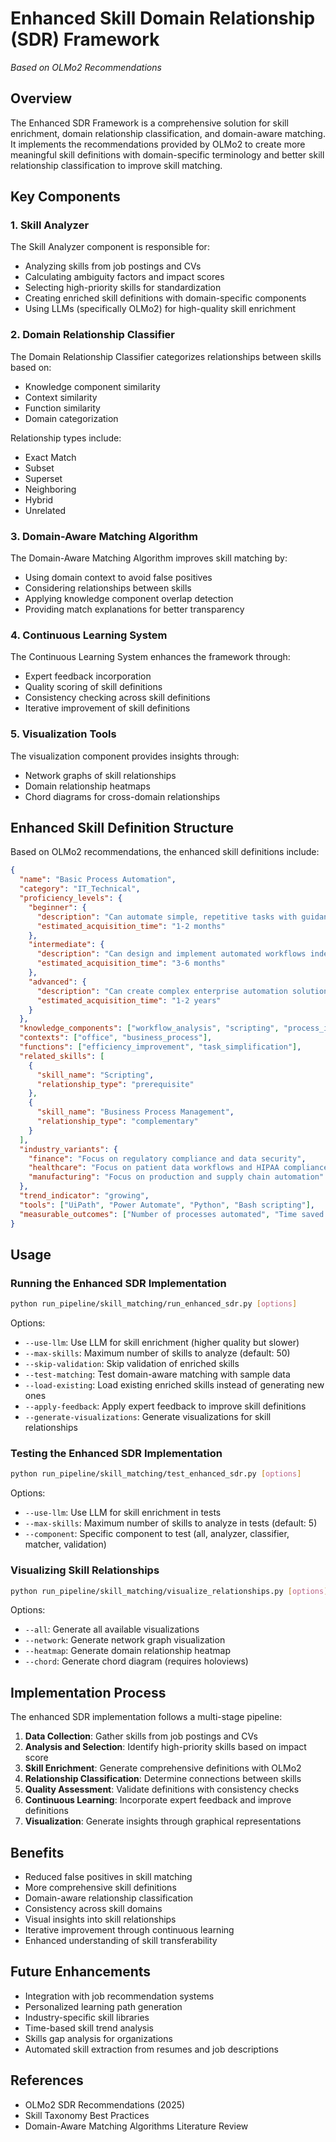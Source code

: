 # Enhanced Skill Domain Relationship (SDR) Framework

*Based on OLMo2 Recommendations*

## Overview

The Enhanced SDR Framework is a comprehensive solution for skill enrichment, domain relationship classification, and domain-aware matching. It implements the recommendations provided by OLMo2 to create more meaningful skill definitions with domain-specific terminology and better skill relationship classification to improve skill matching.

## Key Components

### 1. Skill Analyzer

The Skill Analyzer component is responsible for:
- Analyzing skills from job postings and CVs
- Calculating ambiguity factors and impact scores
- Selecting high-priority skills for standardization
- Creating enriched skill definitions with domain-specific components
- Using LLMs (specifically OLMo2) for high-quality skill enrichment

### 2. Domain Relationship Classifier

The Domain Relationship Classifier categorizes relationships between skills based on:
- Knowledge component similarity
- Context similarity
- Function similarity
- Domain categorization

Relationship types include:
- Exact Match
- Subset
- Superset
- Neighboring
- Hybrid
- Unrelated

### 3. Domain-Aware Matching Algorithm

The Domain-Aware Matching Algorithm improves skill matching by:
- Using domain context to avoid false positives
- Considering relationships between skills
- Applying knowledge component overlap detection
- Providing match explanations for better transparency

### 4. Continuous Learning System

The Continuous Learning System enhances the framework through:
- Expert feedback incorporation
- Quality scoring of skill definitions
- Consistency checking across skill definitions
- Iterative improvement of skill definitions

### 5. Visualization Tools

The visualization component provides insights through:
- Network graphs of skill relationships
- Domain relationship heatmaps
- Chord diagrams for cross-domain relationships

## Enhanced Skill Definition Structure

Based on OLMo2 recommendations, the enhanced skill definitions include:

```json
{
  "name": "Basic Process Automation",
  "category": "IT_Technical",
  "proficiency_levels": {
    "beginner": {
      "description": "Can automate simple, repetitive tasks with guidance",
      "estimated_acquisition_time": "1-2 months"
    },
    "intermediate": {
      "description": "Can design and implement automated workflows independently",
      "estimated_acquisition_time": "3-6 months" 
    },
    "advanced": {
      "description": "Can create complex enterprise automation solutions and optimize existing processes",
      "estimated_acquisition_time": "1-2 years"
    }
  },
  "knowledge_components": ["workflow_analysis", "scripting", "process_improvement"],
  "contexts": ["office", "business_process"],
  "functions": ["efficiency_improvement", "task_simplification"],
  "related_skills": [
    {
      "skill_name": "Scripting",
      "relationship_type": "prerequisite"
    },
    {
      "skill_name": "Business Process Management",
      "relationship_type": "complementary"
    }
  ],
  "industry_variants": {
    "finance": "Focus on regulatory compliance and data security",
    "healthcare": "Focus on patient data workflows and HIPAA compliance",
    "manufacturing": "Focus on production and supply chain automation"
  },
  "trend_indicator": "growing",
  "tools": ["UiPath", "Power Automate", "Python", "Bash scripting"],
  "measurable_outcomes": ["Number of processes automated", "Time saved per week", "Error reduction percentage"]
}
```

## Usage

### Running the Enhanced SDR Implementation

```bash
python run_pipeline/skill_matching/run_enhanced_sdr.py [options]
```

Options:
- `--use-llm`: Use LLM for skill enrichment (higher quality but slower)
- `--max-skills`: Maximum number of skills to analyze (default: 50)
- `--skip-validation`: Skip validation of enriched skills
- `--test-matching`: Test domain-aware matching with sample data
- `--load-existing`: Load existing enriched skills instead of generating new ones
- `--apply-feedback`: Apply expert feedback to improve skill definitions
- `--generate-visualizations`: Generate visualizations for skill relationships

### Testing the Enhanced SDR Implementation

```bash
python run_pipeline/skill_matching/test_enhanced_sdr.py [options]
```

Options:
- `--use-llm`: Use LLM for skill enrichment in tests
- `--max-skills`: Maximum number of skills to analyze in tests (default: 5)
- `--component`: Specific component to test (all, analyzer, classifier, matcher, validation)

### Visualizing Skill Relationships

```bash
python run_pipeline/skill_matching/visualize_relationships.py [options]
```

Options:
- `--all`: Generate all available visualizations
- `--network`: Generate network graph visualization
- `--heatmap`: Generate domain relationship heatmap
- `--chord`: Generate chord diagram (requires holoviews)

## Implementation Process

The enhanced SDR implementation follows a multi-stage pipeline:

1. **Data Collection**: Gather skills from job postings and CVs
2. **Analysis and Selection**: Identify high-priority skills based on impact score
3. **Skill Enrichment**: Generate comprehensive definitions with OLMo2
4. **Relationship Classification**: Determine connections between skills
5. **Quality Assessment**: Validate definitions with consistency checks
6. **Continuous Learning**: Incorporate expert feedback and improve definitions
7. **Visualization**: Generate insights through graphical representations

## Benefits

- Reduced false positives in skill matching
- More comprehensive skill definitions
- Domain-aware relationship classification
- Consistency across skill domains
- Visual insights into skill relationships
- Iterative improvement through continuous learning
- Enhanced understanding of skill transferability

## Future Enhancements

- Integration with job recommendation systems
- Personalized learning path generation
- Industry-specific skill libraries
- Time-based skill trend analysis
- Skills gap analysis for organizations
- Automated skill extraction from resumes and job descriptions

## References

- OLMo2 SDR Recommendations (2025)
- Skill Taxonomy Best Practices
- Domain-Aware Matching Algorithms Literature Review
